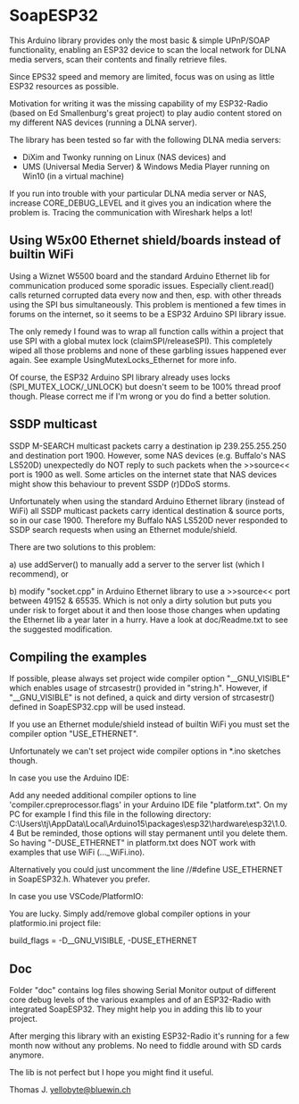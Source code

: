 # SoapESP32

This Arduino library provides only the most basic & simple UPnP/SOAP functionality, enabling an ESP32 device to scan the local network for DLNA media servers, scan their contents and finally retrieve files.

Since EPS32 speed and memory are limited, focus was on using as little ESP32 resources as possible.

Motivation for writing it was the missing capability of my ESP32-Radio (based on Ed Smallenburg's great project) to play audio content stored on my different NAS devices (running a DLNA server).

The library has been tested so far with the following DLNA media servers: 

  - DiXim and Twonky running on Linux (NAS devices) and 
  - UMS (Universal Media Server) & Windows Media Player running on Win10 (in a virtual machine)
	
If you run into trouble with your particular DLNA media server or NAS, increase CORE_DEBUG_LEVEL and it gives you an indication where the problem is. Tracing the communication with Wireshark helps a lot!

## Using W5x00 Ethernet shield/boards instead of builtin WiFi

Using a Wiznet W5500 board and the standard Arduino Ethernet lib for communication produced some sporadic issues. Especially client.read() calls returned corrupted data every now and then, esp. with other threads using the SPI bus simultaneously.
This problem is mentioned a few times in forums on the internet, so it seems to be a ESP32 Arduino SPI library issue.

The only remedy I found was to wrap all function calls within a project that use SPI with a global mutex lock (claimSPI/releaseSPI). This completely wiped all those problems and none of these garbling issues happened ever again. 
See example UsingMutexLocks_Ethernet for more info.

Of course, the ESP32 Arduino SPI library already uses locks (SPI_MUTEX_LOCK/_UNLOCK) but doesn't seem to be 100% thread proof though. Please correct me if I'm wrong or you do find a better solution.

## SSDP multicast

SSDP M-SEARCH multicast packets carry a destination ip 239.255.255.250 and destination port 1900.
However, some NAS devices (e.g. Buffalo's NAS LS520D) unexpectedly do NOT reply to such packets when the >>source<< port is 1900 as well. Some articles on the internet state that NAS devices might show this behaviour to prevent SSDP (r)DDoS storms.

Unfortunately when using the standard Arduino Ethernet library (instead of WiFi) all SSDP multicast packets carry identical destination & source ports, so in our case 1900. Therefore my Buffalo NAS LS520D never responded to SSDP search requests when using an Ethernet module/shield.

There are two solutions to this problem:

a) use addServer() to manually add a server to the server list (which I recommend), or

b) modify "socket.cpp" in Arduino Ethernet library to use a >>source<< port between 49152 & 65535. Which is not only a dirty solution but puts you under risk to forget about it and then loose those changes when updating the Ethernet lib a year later in a hurry. Have a look at doc/Readme.txt to see the suggested modification.

## Compiling the examples

If possible, please always set project wide compiler option "__GNU_VISIBLE" which enables usage of strcasestr() provided in "string.h". 
However, if "__GNU_VISIBLE" is not defined, a quick and dirty version of strcasestr() defined in SoapESP32.cpp will be used instead.

If you use an Ethernet module/shield instead of builtin WiFi you must set the compiler option "USE_ETHERNET".

Unfortunately we can't set project wide compiler options in *.ino sketches though. 

In case you use the Arduino IDE:

Add any needed additional compiler options to line 'compiler.cpreprocessor.flags' in your Arduino IDE file "platform.txt". 
On my PC for example I find this file in the following directory:
	C:\Users\tj\AppData\Local\Arduino15\packages\esp32\hardware\esp32\1.0.4
But be reminded, those options will stay permanent until you delete them. So having "-DUSE_ETHERNET" in platform.txt does NOT work with examples that use WiFi (..._WiFi.ino).

Alternatively you could just uncomment the line //#define USE_ETHERNET in SoapESP32.h. Whatever you prefer.

In case you use VSCode/PlatformIO:

You are lucky. Simply add/remove global compiler options in your platformio.ini project file:

build_flags = -D__GNU_VISIBLE, -DUSE_ETHERNET
	
## Doc 

Folder "doc" contains log files showing Serial Monitor output of different core debug levels of the various examples and of an ESP32-Radio with integrated SoapESP32. They might help you in adding this lib to your project.
		
After merging this library with an existing ESP32-Radio it's running for a few month now without any problems. No need to fiddle around with SD cards anymore.

The lib is not perfect but I hope you might find it useful.

Thomas J. <yellobyte@bluewin.ch>